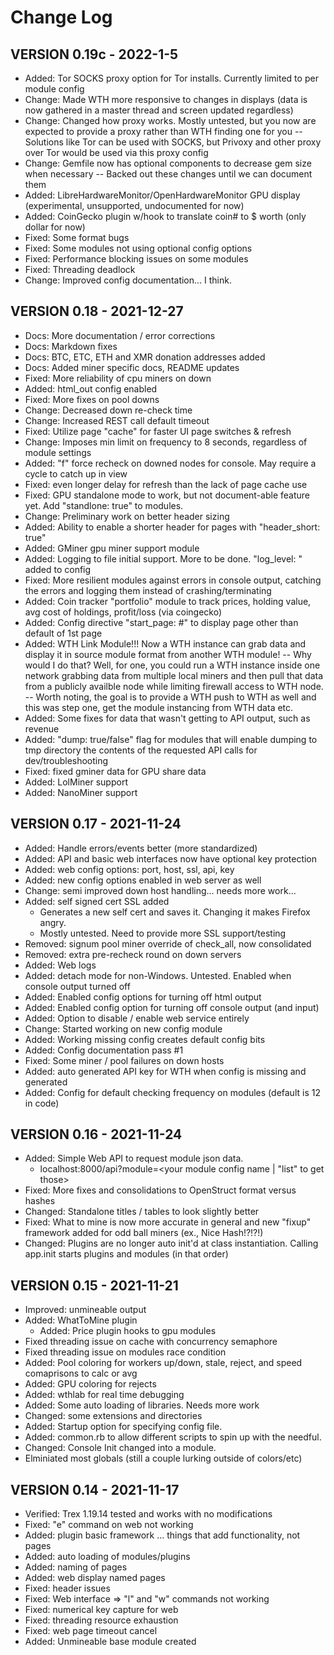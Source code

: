 # Change Log

## VERSION 0.19c - 2022-1-5
- Added: Tor SOCKS proxy option for Tor installs.  Currently limited to per module config
- Change: Made WTH more responsive to changes in displays (data is now gathered in a master thread and screen updated regardless)
- Change: Changed how proxy works.  Mostly untested, but you now are expected to provide a proxy rather than WTH finding one for you
-- Solutions like Tor can be used with SOCKS, but Privoxy and other proxy over Tor would be used via this proxy config
- Change: Gemfile now has optional components to decrease gem size when necessary
-- Backed out these changes until we can document them
- Added: LibreHardwareMonitor/OpenHardwareMonitor GPU display (experimental, unsupported, undocumented for now)
- Added: CoinGecko plugin w/hook to translate coin# to $ worth (only dollar for now)
- Fixed: Some format bugs
- Fixed: Some modules not using optional config options
- Fixed: Performance blocking issues on some modules
- Fixed: Threading deadlock
- Change: Improved config documentation... I think.

## VERSION 0.18 - 2021-12-27
- Docs: More documentation / error corrections
- Docs: Markdown fixes
- Docs: BTC, ETC, ETH and XMR donation addresses added
- Docs: Added miner specific docs, README updates
- Fixed: More reliability of cpu miners on down
- Added: html_out config enabled
- Fixed: More fixes on pool downs
- Change: Decreased down re-check time
- Change: Increased REST call default timeout
- Fixed: Utilize page "cache" for faster UI page switches & refresh
- Change: Imposes min limit on frequency to 8 seconds, regardless of module settings
- Added: "f" force recheck on downed nodes for console.  May require a cycle to catch up in view
- Fixed: even longer delay for refresh than the lack of page cache use
- Fixed: GPU standalone mode to work, but not document-able feature yet.  Add "standlone: true" to modules.
- Change: Preliminary work on better header sizing
- Added: Ability to enable a shorter header for pages with "header_short: true"
- Added: GMiner gpu miner support module
- Added: Logging to file initial support.  More to be done.  "log_level: <level>" added to config
- Fixed: More resilient modules against errors in console output, catching the errors and logging them instead of crashing/terminating
- Added: Coin tracker "portfolio" module to track prices, holding value, avg cost of holdings, profit/loss (via coingecko)
- Added: Config directive "start_page: #" to display page other than default of 1st page
- Added: WTH Link Module!!!  Now a WTH instance can grab data and display it in source module format from another WTH module!
-- Why would I do that?  Well, for one, you could run a WTH instance inside one network grabbing data from multiple local miners and then pull that data from a publicly availble node while limiting firewall access to WTH node.
-- Worth noting, the goal is to provide a WTH push to WTH as well and this was step one, get the module instancing from WTH data etc.
- Added: Some fixes for data that wasn't getting to API output, such as revenue
- Added: "dump: true/false" flag for modules that will enable dumping to tmp directory the contents of the requested API calls for dev/troubleshooting
- Fixed: fixed gminer data for GPU share data
- Added: LolMiner support
- Added: NanoMiner support

## VERSION 0.17 - 2021-11-24
- Added: Handle errors/events better (more standardized)
- Added: API and basic web interfaces now have optional key protection
- Added: web config options: port, host, ssl, api, key
- Added: new config options enabled in web server as well
- Change: semi improved down host handling... needs more work...
- Added: self signed cert SSL added
    - Generates a new self cert and saves it.  Changing it makes Firefox angry.
    - Mostly untested.  Need to provide more SSL support/testing
- Removed: signum pool miner override of check_all, now consolidated
- Removed: extra pre-recheck round on down servers
- Added: Web logs
- Added: detach mode for non-Windows.  Untested.  Enabled when console output turned off
- Added: Enabled config options for turning off html output
- Added: Enabled config option for turning off console output (and input)
- Added: Option to disable / enable web service entirely
- Change:  Started working on new config module
- Added: Working missing config creates default config bits
- Added: Config documentation pass #1
- Fixed: Some miner / pool failures on down hosts
- Added: auto generated API key for WTH when config is missing and generated
- Added: Config for default checking frequency on modules (default is 12 in code)

## VERSION 0.16 - 2021-11-24
- Added: Simple Web API to request module json data.
    - localhost:8000/api?module=<your module config name | "list" to get those>
- Fixed: More fixes and consolidations to OpenStruct format versus hashes
- Changed: Standalone titles / tables to look slightly better
- Fixed: What to mine is now more accurate in general and new "fixup" framework added for odd ball miners (ex., Nice Hash!?!?!)
- Changed: Plugins are no longer auto init'd at class instantiation.  Calling app.init starts plugins and modules (in that order)

## VERSION 0.15 - 2021-11-21
- Improved: unmineable output
- Added: WhatToMine plugin
    - Added: Price plugin hooks to gpu modules
- Fixed threading issue on cache with concurrency semaphore
- Fixed threading issue on modules race condition
- Added: Pool coloring for workers up/down, stale, reject, and speed comaprisons to calc or avg
- Added: GPU coloring for rejects
- Added: wthlab for real time debugging
- Added: Some auto loading of libraries. Needs more work
- Changed: some extensions and directories
- Added: Startup option for specifying config file.
- Added: common.rb to allow different scripts to spin up with the needful.
- Changed: Console Init changed into a module.
- Elminiated most globals (still a couple lurking outside of colors/etc)

## VERSION 0.14 - 2021-11-17
- Verified: Trex 1.19.14 tested and works with no modifications
- Fixed: "e" command on web not working
- Added: plugin basic framework ... things that add functionality, not pages
- Added: auto loading of modules/plugins
- Added: naming of pages
- Added: web display named pages
- Fixed: header issues
- Fixed: Web interface => "l" and "w" commands not working
- Fixed: numerical key capture for web
- Fixed: threading resource exhaustion
- Fixed: web page timeout cancel
- Added: Unmineable base module created
